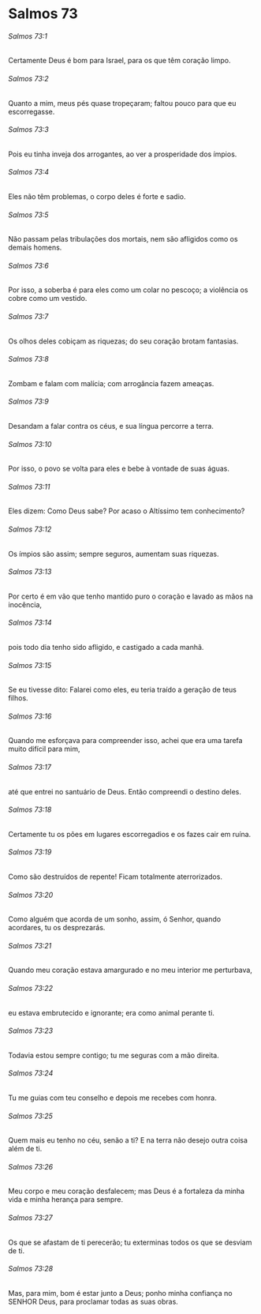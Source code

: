 # Salmos 73

###### Salmos 73:1

Certamente Deus é bom para Israel, para os que têm coração limpo.

###### Salmos 73:2

Quanto a mim, meus pés quase tropeçaram; faltou pouco para que eu escorregasse.

###### Salmos 73:3

Pois eu tinha inveja dos arrogantes, ao ver a prosperidade dos ímpios.

###### Salmos 73:4

Eles não têm problemas, o corpo deles é forte e sadio.

###### Salmos 73:5

Não passam pelas tribulações dos mortais, nem são afligidos como os demais homens.

###### Salmos 73:6

Por isso, a soberba é para eles como um colar no pescoço; a violência os cobre como um vestido.

###### Salmos 73:7

Os olhos deles cobiçam as riquezas; do seu coração brotam fantasias.

###### Salmos 73:8

Zombam e falam com malícia; com arrogância fazem ameaças.

###### Salmos 73:9

Desandam a falar contra os céus, e sua língua percorre a terra.

###### Salmos 73:10

Por isso, o povo se volta para eles e bebe à vontade de suas águas.

###### Salmos 73:11

Eles dizem: Como Deus sabe? Por acaso o Altíssimo tem conhecimento?

###### Salmos 73:12

Os ímpios são assim; sempre seguros, aumentam suas riquezas.

###### Salmos 73:13

Por certo é em vão que tenho mantido puro o coração e lavado as mãos na inocência,

###### Salmos 73:14

pois todo dia tenho sido afligido, e castigado a cada manhã.

###### Salmos 73:15

Se eu tivesse dito: Falarei como eles, eu teria traído a geração de teus filhos.

###### Salmos 73:16

Quando me esforçava para compreender isso, achei que era uma tarefa muito difícil para mim,

###### Salmos 73:17

até que entrei no santuário de Deus. Então compreendi o destino deles.

###### Salmos 73:18

Certamente tu os pões em lugares escorregadios e os fazes cair em ruína.

###### Salmos 73:19

Como são destruídos de repente! Ficam totalmente aterrorizados.

###### Salmos 73:20

Como alguém que acorda de um sonho, assim, ó Senhor, quando acordares, tu os desprezarás.

###### Salmos 73:21

Quando meu coração estava amargurado e no meu interior me perturbava,

###### Salmos 73:22

eu estava embrutecido e ignorante; era como animal perante ti.

###### Salmos 73:23

Todavia estou sempre contigo; tu me seguras com a mão direita.

###### Salmos 73:24

Tu me guias com teu conselho e depois me recebes com honra.

###### Salmos 73:25

Quem mais eu tenho no céu, senão a ti? E na terra não desejo outra coisa além de ti.

###### Salmos 73:26

Meu corpo e meu coração desfalecem; mas Deus é a fortaleza da minha vida e minha herança para sempre.

###### Salmos 73:27

Os que se afastam de ti perecerão; tu exterminas todos os que se desviam de ti.

###### Salmos 73:28

Mas, para mim, bom é estar junto a Deus; ponho minha confiança no SENHOR Deus, para proclamar todas as suas obras.

